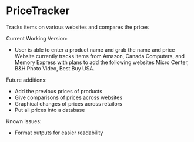 # PriceTracker
Tracks items on various websites and compares the prices

Current Working Version: 
- User is able to enter a product name and grab the name and price
Website currently tracks items from Amazon, Canada Computers, and Memory Express with plans to add the following websites Micro Center, B&H Photo Video, Best Buy USA. 

Future additions:
- Add the previous prices of products
- Give comparisons of prices across websites
- Graphical changes of prices across retailors
- Put all prices into a database

Known Issues:
- Format outputs for easier readability
